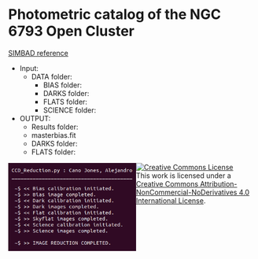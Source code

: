 # Photometric catalog of the NGC 6793 Open Cluster
<a href="http://simbad.cds.unistra.fr/simbad/sim-basic?Ident=NGC6793&submit=SIMBAD+search">SIMBAD reference</a>
* Input:
  * DATA folder:
    * BIAS folder:
    * DARKS folder:
    * FLATS folder:
    * SCIENCE folder:
* OUTPUT:
  * Results folder:
  * masterbias.fit
  * DARKS folder:
  * FLATS folder:
<td>
  <img align="left" src="Images/TerminalOutput.png" width="260"/>
</td>

<!-- START OF LICENSE -->
<p xmlns:dct="http://purl.org/dc/terms/" xmlns:cc="http://creativecommons.org/ns#" class="license-text">
  <a rel="license" href="http://creativecommons.org/licenses/by-nc-nd/4.0/">
    <img alt="Creative Commons License" style="border-width:0" src="https://i.creativecommons.org/l/by-nc-nd/4.0/88x31.png" />
  </a><br />
  This work is licensed under a
  <a rel="license" href="http://creativecommons.org/licenses/by-nc-nd/4.0/">Creative Commons Attribution-NonCommercial-NoDerivatives 4.0 International License</a>.
</p>
<!-- END OF LICENSE -->
